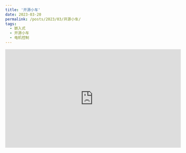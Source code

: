 ```yaml
---
title: '开源小车'
date: 2023-03-20
permalink: /posts/2023/03/开源小车/
tags:
  - 嵌入式
  - 开源小车
  - 电机控制
---
```


<iframe width="560" height="315" src="https://www.youtube.com/embed/OZvjfbpXpro" title="YouTube video player" frameborder="0" allow="accelerometer; autoplay; clipboard-write; encrypted-media; gyroscope; picture-in-picture; web-share" allowfullscreen></iframe>
